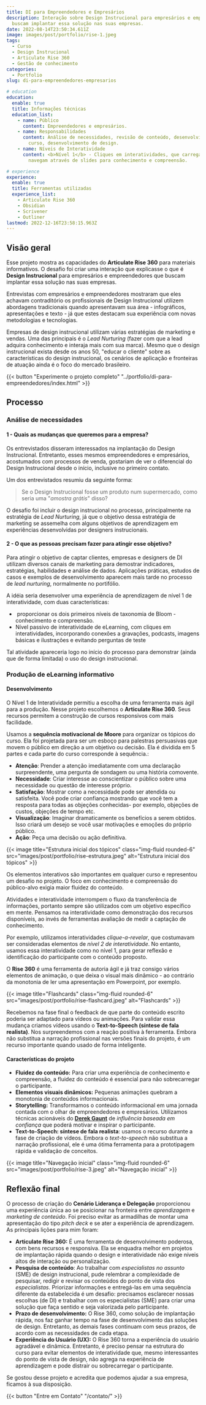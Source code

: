 ```yaml
---
title: DI para Empreendedores e Empresários
description: Interação sobre Design Instrucional para empresários e empreendedores que
  buscam implantar essa solução nas suas empresas.
date: 2022-08-14T23:50:34.611Z
image: images/post/portfolio/rise-1.jpeg
tags:
  - Curso
  - Design Instrucional
  - Articulate Rise 360
  - Gestão de conhecimento
categories:
  - Portfolio
slug: di-para-empreendedores-empresarios

# education
education:
  enable: true
  title: Informações técnicas
  education_list:
    - name: Público
      content: Empreendedores e empresários.
    - name: Responsabilidades
      content: Análise de necessidades, revisão de conteúdo, desenvolvimento de do
        curso, desenvolvimento de design.
    - name: Níveis de Interatividade
      content: <b>Nível 1</b> - Cliques em interatividades, que carregam o conteúdo ou
        navegam através de slides para conhecimento e compreensão.

# experience
experience:
  enable: true
  title: Ferramentas utilizadas
  experience_list:
    - Articulate Rise 360
    - Obsidian
    - Scrivener
    - Outliner
lastmod: 2022-12-16T23:58:15.963Z
---
```


## Visão geral 

Esse projeto mostra as capacidades do **Articulate Rise 360** para materiais informativos. O desafio foi criar uma interação que explicasse o que é **Design Instrucional** para empresários e empreendedores que buscam implantar essa solução nas suas empresas.

Entrevistas com empresários e empreendedores mostraram que eles achavam contraditório os profissionais de Design Instrucional utilizem abordagens tradicionais quando apresentavam sua área - infográficos, apresentações e texto - já que estes destacam sua experiência com novas metodologias e tecnologias.

Empresas de design instrucional utilizam várias estratégias de marketing e vendas. Uma das principais é o *Lead Nurturing* (fazer com que a lead adquira conhecimento e interaja mais com sua marca). Mesmo que o design instrucional exista desde os anos 50, "educar o cliente" sobre as características do design instrucional, os cenários de aplicação e fronteiras de atuação ainda é o foco do mercado brasileiro.

{{< button "Experimente o projeto completo" "../portfolio/di-para-empreendedores/index.html" >}}

## Processo 

### Análise de necessidades 

#### 1 - Quais as mudanças que queremos para a empresa? 

Os entrevistados disseram interessados na implantação do Design Instrucional. Entretanto, esses mesmos empreendedores e empresários, acostumados com processos de venda, gostariam de ver o diferencial do Design Instrucional desde o início, inclusive no primeiro contato.

Um dos entrevistados resumiu da seguinte forma:

> Se o Design Instrucional fosse um produto num supermercado, como seria uma "*amostra grátis*" disso?

O desafio foi incluir o design instrucional no processo, principalmente na estratégia de *Lead Nurturing*, já que o objetivo dessa estratégia de marketing se assemelha com alguns objetivos de aprendizagem em experiências desenvolvidas por designers instrucionais.

#### 2 - O que as pessoas precisam fazer para atingir esse objetivo? 

Para atingir o objetivo de captar clientes, empresas e designers de DI utilizam diversos canais de marketing para demostrar indicadores, estratégias, habilidades e análise de dados. Aplicações práticas, estudos de casos e exemplos de desenvolvimento aparecem mais tarde no processo de *lead nurturing*, normalmente no portifólio.

A idéia seria desenvolver uma experiência de aprendizagem de nível 1 de interatividade, com duas características:

-  proporcionar os dois primeiros níveis de taxonomia de Bloom - conhecimento e compreensão.
-  Nível passivo de interatividade de eLearning, com cliques em interatividades, incorporando conexões a gravações, podcasts, imagens básicas e ilustrações e evitando perguntas de teste

Tal atividade apareceria logo no início do processo para demonstrar (ainda que de forma limitada) o uso do design instrucional. 

### Produção de eLearning informativo 

#### Desenvolvimento

O Nível 1 de Interatividade permitiu a escolha de uma ferramenta mais ágil para a produção. Nesse projeto escolhemos o **Articulate Rise 360**. Seus recursos permitem a construção de cursos responsivos com mais facilidade.

Usamos a **sequência motivacional de Moore** para organizar os tópicos do curso. Ela foi projetada para ser um esboço para palestras persuasivas que movem o público em direção a um objetivo ou decisão. Ela é dividida em 5 partes e cada parte do curso corresponde à sequência.:

 - **Atenção**: Prender a atenção imediatamente com uma declaração surpreendente, uma pergunta de sondagem ou uma história comovente.
 - **Necessidade**: Criar interesse ao conscientizar o público sobre uma necessidade ou questão de interesse próprio.
 - **Satisfação**: Mostrar como a necessidade pode ser atendida ou satisfeita. Você pode criar confiança mostrando que você tem a resposta para todas as objeções conhecidas- por exemplo, objeções de custos, objeções de tempo etc.
- **Visualização**: Imaginar dramaticamente os benefícios a serem obtidos. Isso criará um desejo se você usar motivações e emoções do próprio público.
- **Ação**: Peça uma decisão ou ação definitiva.

{{< image title="Estrutura inicial dos tópicos" class="img-fluid rounded-6" src="images/post/portfolio/rise-estrutura.jpeg" alt="Estrutura inicial dos tópicos" >}}

Os elementos interativos são importantes em qualquer curso e representou um desafio no projeto. O foco em conhecimento e compreensão do público-alvo exigia maior fluidez do conteúdo. 

Atividades e interatividade interrompem o fluxo da transferência de informações, portanto sempre são utilizados com um objetivo específico em mente. Pensamos na interatividade como demonstração dos recursos disponíveis, ao invés de ferramentas avaliação de medir a captação de conhecimento.

Por exemplo, utilizamos interatividades *clique-a-revelar*, que costumavam ser consideradas  elementos de *nível 2 de interatividade*. No entanto, usamos essa interatividade como no nível 1, para gerar reflexão e identificação do participante com o conteúdo proposto.

O **Rise 360** é uma ferramenta de autoria ágil e já traz consigo vários elementos de animação, o que deixa o visual mais dinâmico - ao contrário da monotonia de ler uma apresentação em Powerpoint, por exemplo.

{{< image title="Flashcards" class="img-fluid rounded-6" src="images/post/portfolio/rise-flashcard.jpeg" alt="Flashcards" >}}

Recebemos na fase final o feedback de que parte do conteúdo escrito poderia ser adaptado para vídeos ou animações. Para validar essa mudança criamos vídeos usando o **Text-to-Speech (síntese de fala realista)**. Nos surpreendemos com a reação positiva à ferramenta. Embora não substitua a narração profissional nas versões finais do projeto, é um recurso importante quando usado de forma inteligente.

#### Características do projeto 

- **Fluidez do conteúdo:** Para criar uma experiência de conhecimento e compreensão, a fluidez do conteúdo é essencial para não sobrecarregar o participante.
- **Elementos visuais dinâmicos:** Pequenas animações quebram a monotonia de conteúdos informacionais. 
- **Storytelling:** Transformamos o conteúdo informacional em uma jornada contada com o olhar de empreendedores e empresários. Utilizamos técnicas acionáveis do **[Derek Gaunt](https://www.amazon.com.br/Ego-Authority-Failure-Intelligence-Negotiator-ebook/dp/B09TMVPYSY/)** de *influência baseada em confiança* que poderá motivar e inspirar o participante.
- **Text-to-Speech: síntese de fala realista**: usamos o recurso durante a fase de criação de vídeos. Embora o *text-to-speech* não substitua a narração profissional, ele é uma ótima ferramenta para a prototipagem rápida e validação de conceitos. 

{{< image title="Navegação inicial" class="img-fluid rounded-6" src="images/post/portfolio/rise-3.jpeg" alt="Navegação inicial" >}}

## **Reflexão final** 

O processo de criação do **Cenário Liderança e Delegação** proporcionou uma experiência única ao se posicionar na fronteira entre *aprendizagem* e *marketing de conteúdo*. Foi preciso evitar as armadilhas de montar uma apresentação do tipo *pitch deck* e se ater a experiência de aprendizagem. As principais lições para mim foram: 

- **Articulate Rise 360:** É uma ferramenta de desenvolvimento poderosa, com bens recursos e responsiva. Ela se enquadra melhor em projetos de implantação rápida quando o design e interatividade não exige níveis altos de interação ou personalização. 
- **Pesquisa de conteúdo**: Ao trabalhar com *especialistas no assunto* (SME) de design instrucional, pude relembrar a complexidade de pesquisar, redigir e revisar os conteúdos do ponto de vista dos *especialistas*. Priorizar informações e entregá-las em uma sequência diferente da estabelecida é um desafio: precisamos esclarecer nossas escolhas (de DI) e trabalhar com os especialistas (SME) para criar uma solução que faça sentido e seja valorizada pelo participante.
- **Prazo de desenvolvimento:** O Rise 360, como solução de implantação rápida, nos faz ganhar tempo na fase de desenvolvimento das soluções de design. Entretanto, as demais fases continuam com seus prazos, de acordo com as necessidades de cada etapa. 
- **Experiência do Usuário (UX):** O Rise 360 torna a experiência do usuário agradável e dinâmica. Entretanto, é preciso pensar na estrutura do curso para evitar elementos de interatividade que, mesmo interessantes do ponto de vista de design, não agrega na experiência de aprendizagem e pode distrair ou sobrecarregar o participante. 

Se gostou desse projeto e acredita que podemos ajudar a sua empresa, ficamos à sua disposição. 

{{< button "Entre em Contato" "/contato/" >}}
